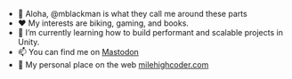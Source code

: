 - 👋 Aloha, @mblackman is what they call me around these parts
- ❤️ My interests are biking, gaming, and books.
- 🌱 I’m currently learning how to build performant and scalable projects in Unity.
- 📫 You can find me on [Mastodon](https://mastodon.gamedev.place/@milehighcoder)
- 👀 My personal place on the web [milehighcoder.com](https://milehighcoder.com)

<!---
mblackman/mblackman is a ✨ special ✨ repository because its `README.md` (this file) appears on your GitHub profile.
You can click the Preview link to take a look at your changes.
--->
